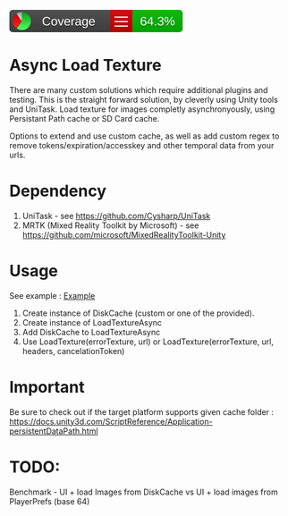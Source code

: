 ![CodeCoverage](./Badges~/badge_linecoverage.svg)

# Async Load Texture

There are many custom solutions which require additional plugins and testing. 
This is the straight forward solution, by cleverly using Unity tools and UniTask.
Load texture for images completly asynchronyously, using Persistant Path cache or SD Card cache.

Options to extend and use custom cache, as well as add custom regex to remove tokens/expiration/accesskey and other temporal data from your urls.

# Dependency
1) UniTask - see https://github.com/Cysharp/UniTask
2) MRTK (Mixed Reality Toolkit by Microsoft) - see https://github.com/microsoft/MixedRealityToolkit-Unity

# Usage

See example : [Example](./Runtime/Example/SampleLoadFromUrlsOrStorage.cs)

1) Create instance of DiskCache (custom or one of the provided).
2) Create instance of LoadTextureAsync
3) Add DiskCache to LoadTextureAsync
4) Use LoadTexture(errorTexture, url) or LoadTexture(errorTexture, url, headers, cancelationToken)

# Important

Be sure to check out if the target platform supports given cache folder : https://docs.unity3d.com/ScriptReference/Application-persistentDataPath.html


# TODO:
Benchmark - UI + load Images from DiskCache vs UI + load images from PlayerPrefs (base 64)
